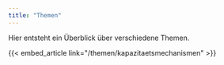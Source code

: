 ```yaml
---
title: "Themen"
---
```


Hier entsteht ein Überblick über verschiedene Themen.

{{< embed_article link="/themen/kapazitaetsmechanismen" >}}
